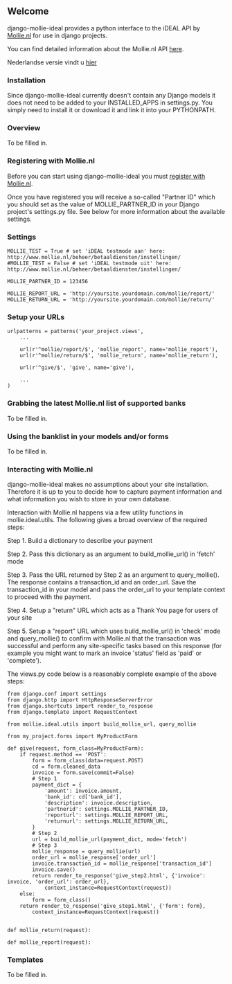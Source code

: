 ## Welcome

django-mollie-ideal provides a python interface to the iDEAL API by [Mollie.nl](http://www.mollie.nl/) for use in django projects.

You can find detailed information about the Mollie.nl API [here](http://www.mollie.nl/support/documentatie/betaaldiensten/ideal/en/).

Nederlandse versie vindt u [hier](http://www.mollie.nl/support/documentatie/betaaldiensten/ideal/)

### Installation

Since django-mollie-ideal currently doesn't contain any Django models it does not need to be added to your INSTALLED_APPS in settings.py. You simply need to install it or download it and link it into your PYTHONPATH.

### Overview

To be filled in.

### Registering with Mollie.nl

Before you can start using django-mollie-ideal you must [register with Mollie.nl](http://www.mollie.nl/aanmelden/).

Once you have registered you will receive a so-called "Partner ID" which you should set as the value of MOLLIE_PARTNER_ID in your Django project's settings.py file. See below for more information about the available settings.

### Settings

    MOLLIE_TEST = True # set 'iDEAL testmode aan' here: http://www.mollie.nl/beheer/betaaldiensten/instellingen/
    #MOLLIE_TEST = False # set 'iDEAL testmode uit' here: http://www.mollie.nl/beheer/betaaldiensten/instellingen/

    MOLLIE_PARTNER_ID = 123456

    MOLLIE_REPORT_URL = 'http://yoursite.yourdomain.com/mollie/report/'
    MOLLIE_RETURN_URL = 'http://yoursite.yourdomain.com/mollie/return/'

### Setup your URLs

    urlpatterns = patterns('your_project.views',
        ...

        url(r'^mollie/report/$', 'mollie_report', name='mollie_report'),
        url(r'^mollie/return/$', 'mollie_return', name='mollie_return'),

        url(r'^give/$', 'give', name='give'),

        ...
    )

### Grabbing the latest Mollie.nl list of supported banks

To be filled in.

### Using the banklist in your models and/or forms

To be filled in.

### Interacting with Mollie.nl

django-mollie-ideal makes no assumptions about your site installation. Therefore it is up to you to decide how to capture payment information and what information you wish to store in your own database.

Interaction with Mollie.nl happens via a few utility functions in mollie.ideal.utils. The following gives a broad overview of the required steps:

Step 1. Build a dictionary to describe your payment

Step 2. Pass this dictionary as an argument to build_mollie_url() in 'fetch' mode

Step 3. Pass the URL returned by Step 2 as an argument to query_mollie(). The response contains a transaction_id and an order_url. Save the transaction_id in your model and pass the order_url to your template context to proceed with the payment.

Step 4. Setup a "return" URL which acts as a Thank You page for users of your site

Step 5. Setup a "report" URL which uses build_mollie_url() in 'check' mode and query_mollie() to confirm with Mollie.nl that the transaction was successful and perform any site-specific tasks based on this response (for example you might want to mark an invoice 'status' field as 'paid' or 'complete').

The views.py code below is a reasonably complete example of the above steps:

    from django.conf import settings
    from django.http import HttpResponseServerError
    from django.shortcuts import render_to_response
    from django.template import RequestContext

    from mollie.ideal.utils import build_mollie_url, query_mollie

    from my_project.forms import MyProductForm

    def give(request, form_class=MyProductForm):
        if request.method == 'POST':
            form = form_class(data=request.POST) 
            cd = form.cleaned_data
            invoice = form.save(commit=False)
            # Step 1
            payment_dict = {
                'amount': invoice.amount,
                'bank_id': cd['bank_id'],
                'description': invoice.description,
                'partnerid': settings.MOLLIE_PARTNER_ID,
                'reporturl': settings.MOLLIE_REPORT_URL,
                'returnurl': settings.MOLLIE_RETURN_URL,
            }
            # Step 2
            url = build_mollie_url(payment_dict, mode='fetch')
            # Step 3
            mollie_response = query_mollie(url)
            order_url = mollie_response['order_url']
            invoice.transaction_id = mollie_response['transaction_id']
            invoice.save()
            return render_to_response('give_step2.html', {'invoice': invoice, 'order_url': order_url},
                context_instance=RequestContext(request))
        else:
            form = form_class()
        return render_to_response('give_step1.html', {'form': form},
            context_instance=RequestContext(request))
    

    def mollie_return(request):

    def mollie_report(request):

### Templates

To be filled in.

